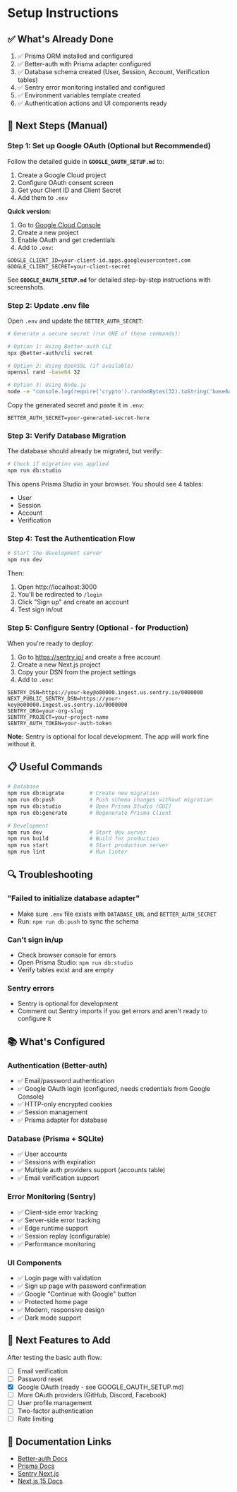 # Setup Instructions

## ✅ What's Already Done

1. ✅ Prisma ORM installed and configured
2. ✅ Better-auth with Prisma adapter configured
3. ✅ Database schema created (User, Session, Account, Verification tables)
4. ✅ Sentry error monitoring installed and configured
5. ✅ Environment variables template created
6. ✅ Authentication actions and UI components ready

## 🚀 Next Steps (Manual)

### Step 1: Set up Google OAuth (Optional but Recommended)

Follow the detailed guide in **`GOOGLE_OAUTH_SETUP.md`** to:

1. Create a Google Cloud project
2. Configure OAuth consent screen
3. Get your Client ID and Client Secret
4. Add them to `.env`

**Quick version:**

1. Go to [Google Cloud Console](https://console.cloud.google.com/)
2. Create a new project
3. Enable OAuth and get credentials
4. Add to `.env`:

```env
GOOGLE_CLIENT_ID=your-client-id.apps.googleusercontent.com
GOOGLE_CLIENT_SECRET=your-client-secret
```

See **`GOOGLE_OAUTH_SETUP.md`** for detailed step-by-step instructions with screenshots.

### Step 2: Update .env file

Open `.env` and update the `BETTER_AUTH_SECRET`:

```bash
# Generate a secure secret (run ONE of these commands):

# Option 1: Using Better-auth CLI
npx @better-auth/cli secret

# Option 2: Using OpenSSL (if available)
openssl rand -base64 32

# Option 3: Using Node.js
node -e "console.log(require('crypto').randomBytes(32).toString('base64'))"
```

Copy the generated secret and paste it in `.env`:

```env
BETTER_AUTH_SECRET=your-generated-secret-here
```

### Step 3: Verify Database Migration

The database should already be migrated, but verify:

```bash
# Check if migration was applied
npm run db:studio
```

This opens Prisma Studio in your browser. You should see 4 tables:

- User
- Session
- Account
- Verification

### Step 4: Test the Authentication Flow

```bash
# Start the development server
npm run dev
```

Then:

1. Open http://localhost:3000
2. You'll be redirected to `/login`
3. Click "Sign up" and create an account
4. Test sign in/out

### Step 5: Configure Sentry (Optional - for Production)

When you're ready to deploy:

1. Go to https://sentry.io/ and create a free account
2. Create a new Next.js project
3. Copy your DSN from the project settings
4. Add to `.env`:

```env
SENTRY_DSN=https://your-key@o00000.ingest.us.sentry.io/0000000
NEXT_PUBLIC_SENTRY_DSN=https://your-key@o00000.ingest.us.sentry.io/0000000
SENTRY_ORG=your-org-slug
SENTRY_PROJECT=your-project-name
SENTRY_AUTH_TOKEN=your-auth-token
```

**Note:** Sentry is optional for local development. The app will work fine without it.

## 📋 Useful Commands

```bash
# Database
npm run db:migrate        # Create new migration
npm run db:push           # Push schema changes without migration
npm run db:studio         # Open Prisma Studio (GUI)
npm run db:generate       # Regenerate Prisma Client

# Development
npm run dev               # Start dev server
npm run build             # Build for production
npm run start             # Start production server
npm run lint              # Run linter
```

## 🔍 Troubleshooting

### "Failed to initialize database adapter"

- Make sure `.env` file exists with `DATABASE_URL` and `BETTER_AUTH_SECRET`
- Run: `npm run db:push` to sync the schema

### Can't sign in/up

- Check browser console for errors
- Open Prisma Studio: `npm run db:studio`
- Verify tables exist and are empty

### Sentry errors

- Sentry is optional for development
- Comment out Sentry imports if you get errors and aren't ready to configure it

## 📚 What's Configured

### Authentication (Better-auth)

- ✅ Email/password authentication
- ✅ Google OAuth login (configured, needs credentials from Google Console)
- ✅ HTTP-only encrypted cookies
- ✅ Session management
- ✅ Prisma adapter for database

### Database (Prisma + SQLite)

- ✅ User accounts
- ✅ Sessions with expiration
- ✅ Multiple auth providers support (accounts table)
- ✅ Email verification support

### Error Monitoring (Sentry)

- ✅ Client-side error tracking
- ✅ Server-side error tracking
- ✅ Edge runtime support
- ✅ Session replay (configurable)
- ✅ Performance monitoring

### UI Components

- ✅ Login page with validation
- ✅ Sign up page with password confirmation
- ✅ Google "Continue with Google" button
- ✅ Protected home page
- ✅ Modern, responsive design
- ✅ Dark mode support

## 🎯 Next Features to Add

After testing the basic auth flow:

- [ ] Email verification
- [ ] Password reset
- [x] Google OAuth (ready - see GOOGLE_OAUTH_SETUP.md)
- [ ] More OAuth providers (GitHub, Discord, Facebook)
- [ ] User profile management
- [ ] Two-factor authentication
- [ ] Rate limiting

## 📖 Documentation Links

- [Better-auth Docs](https://better-auth.com/docs)
- [Prisma Docs](https://www.prisma.io/docs)
- [Sentry Next.js](https://docs.sentry.io/platforms/javascript/guides/nextjs/)
- [Next.js 15 Docs](https://nextjs.org/docs)
